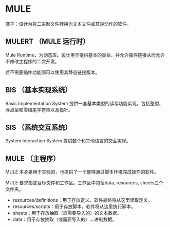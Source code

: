 # MULE
骡子：设计为将二进制文件转换为文本文件或其逆动作的软件。

## MULERT （MULE 运行时）
Mule Runtime，为动态库。设计用于提供基本的类型，并允许插件链接从而允许不修改主程序的二次开发。

若不需要插件功能则可以使用其静态链接版本。

## BIS （基本实现系统）
Basic Implementation System 提供一套基本类型的读写功能实现。包括整型、浮点型和零结尾字符串以及指针。

## SIS （系统交互系统）
System Interaction System 提供数个和其他语言的交互实现。

## MULE （主程序）
MULE 本身是用于实验的，也提供了一个能够通过脚本环境完成操作的软件。

MULE 要求指定目标文件和工作区。工作区中包括data, resources, sheets三个文件夹。

* resources/definitions：用于存放定义，软件最终将从这里读取定义。
* resources/scripts：用于存放脚本，软件将从这里执行脚本。
* sheets：用于存放抽取（或需要导入的）的文本数据。
* data：用于存放抽取（或需要导入的）二进制数据。

